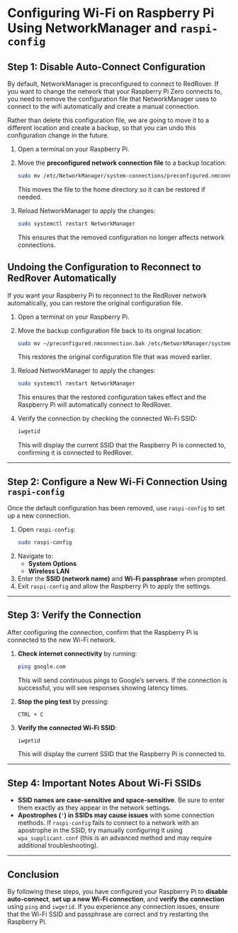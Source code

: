 # **Configuring Wi-Fi on Raspberry Pi Using NetworkManager and `raspi-config`**

## **Step 1: Disable Auto-Connect Configuration**
By default, NetworkManager is preconfigured to connect to RedRover. If you want to change the network that your Raspberry Pi Zero connects to, you need to remove the configuration file that NetworkManager uses to connect to the wifi automatically and create a manual connection.

Rather than delete this configuration file, we are going to move it to a different location and create a backup, so that you can undo this configuration change in the future. 

1. Open a terminal on your Raspberry Pi.
2. Move the **preconfigured network connection file** to a backup location:
   ```bash
   sudo mv /etc/NetworkManager/system-connections/preconfigured.nmconnection ~/preconfigured.nmconnection.bak
   ```
   This moves the file to the home directory so it can be restored if needed.

3. Reload NetworkManager to apply the changes:
   ```bash
   sudo systemctl restart NetworkManager
   ```
   This ensures that the removed configuration no longer affects network connections.

## **Undoing the Configuration to Reconnect to RedRover Automatically**

If you want your Raspberry Pi to reconnect to the RedRover network automatically, you can restore the original configuration file.

1. Open a terminal on your Raspberry Pi.
2. Move the backup configuration file back to its original location:
    ```bash
    sudo mv ~/preconfigured.nmconnection.bak /etc/NetworkManager/system-connections/preconfigured.nmconnection
    ```
    This restores the original configuration file that was moved earlier.

3. Reload NetworkManager to apply the changes:
    ```bash
    sudo systemctl restart NetworkManager
    ```
    This ensures that the restored configuration takes effect and the Raspberry Pi will automatically connect to RedRover.

4. Verify the connection by checking the connected Wi-Fi SSID:
    ```bash
    iwgetid
    ```
    This will display the current SSID that the Raspberry Pi is connected to, confirming it is connected to RedRover.
---

## **Step 2: Configure a New Wi-Fi Connection Using `raspi-config`**
Once the default configuration has been removed, use `raspi-config` to set up a new connection.

1. Open `raspi-config`:
   ```bash
   sudo raspi-config
   ```
2. Navigate to:
   - **System Options**  
   - **Wireless LAN**
3. Enter the **SSID (network name)** and **Wi-Fi passphrase** when prompted.
4. Exit `raspi-config` and allow the Raspberry Pi to apply the settings.

---

## **Step 3: Verify the Connection**
After configuring the connection, confirm that the Raspberry Pi is connected to the new Wi-Fi network.

1. **Check internet connectivity** by running:
   ```bash
   ping google.com
   ```
   This will send continuous pings to Google’s servers. If the connection is successful, you will see responses showing latency times.

2. **Stop the ping test** by pressing:
   ```
   CTRL + C
   ```

3. **Verify the connected Wi-Fi SSID**:
   ```bash
   iwgetid
   ```
   This will display the current SSID that the Raspberry Pi is connected to.

---

## **Step 4: Important Notes About Wi-Fi SSIDs**
- **SSID names are case-sensitive and space-sensitive**. Be sure to enter them exactly as they appear in the network settings.
- **Apostrophes (`'`) in SSIDs may cause issues** with some connection methods. If `raspi-config` fails to connect to a network with an apostrophe in the SSID, try manually configuring it using `wpa_supplicant.conf` (this is an advanced method and may require additional troubleshooting).

---

## **Conclusion**
By following these steps, you have configured your Raspberry Pi to **disable auto-connect**, **set up a new Wi-Fi connection**, and **verify the connection** using `ping` and `iwgetid`. If you experience any connection issues, ensure that the Wi-Fi SSID and passphrase are correct and try restarting the Raspberry Pi.
